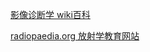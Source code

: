 [影像诊断学 wiki百科](https://zh.wikipedia.org/wiki/%E5%BD%B1%E5%83%8F%E8%AF%8A%E6%96%AD%E5%AD%A6)

[radiopaedia.org 放射学教育网站](https://radiopaedia.org/articles/self-limiting-2) 